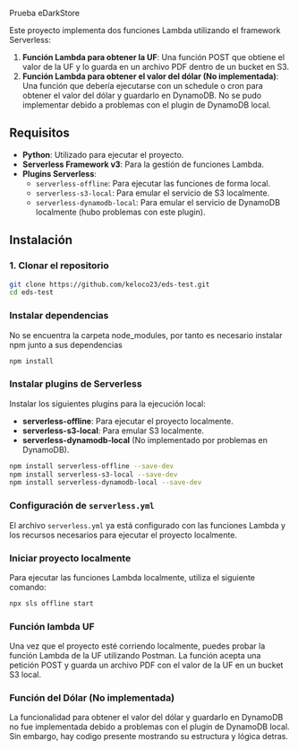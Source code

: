 Prueba eDarkStore

Este proyecto implementa dos funciones Lambda utilizando el framework Serverless:

1. **Función Lambda para obtener la UF**: Una función POST que obtiene el valor de la UF y lo guarda en un archivo PDF dentro de un bucket en S3.
2. **Función Lambda para obtener el valor del dólar (No implementada)**: Una función que debería ejecutarse con un schedule o cron para obtener el valor del dólar y guardarlo en DynamoDB. No se pudo implementar debido a problemas con el plugin de DynamoDB local.

## Requisitos

- **Python**: Utilizado para ejecutar el proyecto.
- **Serverless Framework v3**: Para la gestión de funciones Lambda.
- **Plugins Serverless**:
  - `serverless-offline`: Para ejecutar las funciones de forma local.
  - `serverless-s3-local`: Para emular el servicio de S3 localmente.
  - `serverless-dynamodb-local`: Para emular el servicio de DynamoDB localmente (hubo problemas con este plugin).

## Instalación

### 1. Clonar el repositorio

```bash
git clone https://github.com/keloco23/eds-test.git
cd eds-test
```

### Instalar dependencias

No se encuentra la carpeta node_modules, por tanto es necesario instalar npm junto a sus dependencias

```bash
npm install
```

### Instalar plugins de Serverless

Instalar los siguientes plugins para la ejecución local:

- **serverless-offline**: Para ejecutar el proyecto localmente.
- **serverless-s3-local**: Para emular S3 localmente.
- **serverless-dynamodb-local** (No implementado por problemas en DynamoDB).

```bash
npm install serverless-offline --save-dev
npm install serverless-s3-local --save-dev
npm install serverless-dynamodb-local --save-dev
```

### Configuración de `serverless.yml`

El archivo `serverless.yml` ya está configurado con las funciones Lambda y los recursos necesarios para ejecutar el proyecto localmente.

### Iniciar proyecto localmente

Para ejecutar las funciones Lambda localmente, utiliza el siguiente comando:

```bash
npx sls offline start
```

### Función lambda UF

Una vez que el proyecto esté corriendo localmente, puedes probar la función Lambda de la UF utilizando Postman. La función acepta una petición POST y guarda un archivo PDF con el valor de la UF en un bucket S3 local.

### Función del Dólar (No implementada)

La funcionalidad para obtener el valor del dólar y guardarlo en DynamoDB no fue implementada debido a problemas con el plugin de DynamoDB local. Sin embargo, hay codigo presente mostrando su estructura y lógica detras.
